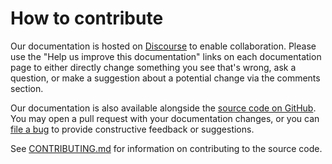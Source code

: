 # How to contribute

Our documentation is hosted on [Discourse](https://discourse.charmhub.io/tag/postfix-relay) to enable collaboration. Please use the "Help us improve this documentation" links on each documentation page to either directly change something you see that's wrong, ask a question, or make a suggestion about a potential change via the comments section.

Our documentation is also available alongside the [source code on GitHub](https://github.com/canonical/postfix-relay-operators/postfix-relay-operator).
You may open a pull request with your documentation changes, or you can
[file a bug](https://github.com/canonical/postfix-relay-operators/issues) to provide constructive feedback or suggestions.

See [CONTRIBUTING.md](https://github.com/canonical/postfix-relay-operators/postfix-relay-operator/blob/main/CONTRIBUTING.md)
for information on contributing to the source code.
